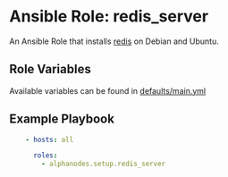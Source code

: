 # Ansible Role: redis_server

An Ansible Role that installs [redis](https://redis.io/) on Debian and Ubuntu.

## Role Variables

Available variables can be found in [defaults/main.yml](defaults/main.yml)

## Example Playbook

```yaml
    - hosts: all

      roles:
        - alphanodes.setup.redis_server
```
